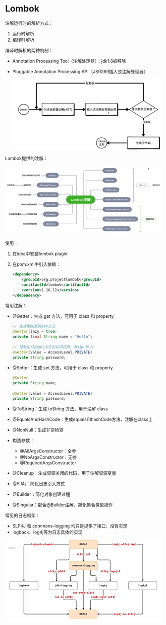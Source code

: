 # Lombok

注解运行时的解析方式：

1. 运行时解析
2. 编译时解析

编译时解析的两种机制：

- Annotation Processing Tool（注解处理器）：jdk1.8被移除

- Pluggable Annotation Processing API（JSR269插入式注解处理器）

  ![image-20200815164826691](images/image-20200815164826691.png)

Lombok提供的注解：

![image-20200815165036448](images/image-20200815165036448.png)

使用：

1. 在idea中安装lombok plugin

2. 在pom.xml中引入依赖：

   ```xml
   <dependency>
       <groupId>org.projectlombok</groupId>
       <artifactId>lombok</artifactId>
       <version>1.18.12</version>
   </dependency>
   ```

常用注解：

- @Getter：生成 get 方法，可用于 class 和 property 

  ```java
  // 生成懒加载的get方法
  @Getter(lazy = true)
  private final String name = "Hello";
  
  // 控制生成的get方法的访问权限，默认public
  @Getter(value = AccessLevel.PRIVATE)
  private String password;
  ```

- @Setter：生成 set 方法，可用于 class 和 property

  ```java
  @Setter
  private String name;
  
  @Setter(value = AccessLevel.PRIVATE)
  private String password;
  ```

- @ToString：生成 toString 方法，用于注解 class

- @EqualsAndHashCode：生成equals和hashCode方法，注解在class上

- @NonNull：生成非空检查

- 构造参数：

  - @AllArgsConstructor：全参
  - @NoArgsConstructor：无参
  - @RequiredArgsConstructor

- @Cleanup：生成资源关闭的代码，用于注解资源变量

- @Slf4j：简化日志引入方式

- @Builder：简化对象创建过程

- @Singular：配合@Builder注解，简化集合类型操作

常见的日志框架：

- SLF4J 和 commons-logging 均只是提供了接口，没有实现
- logback、log4j等为日志具体的实现  

![image-20200815210728681](images/image-20200815210728681.png)